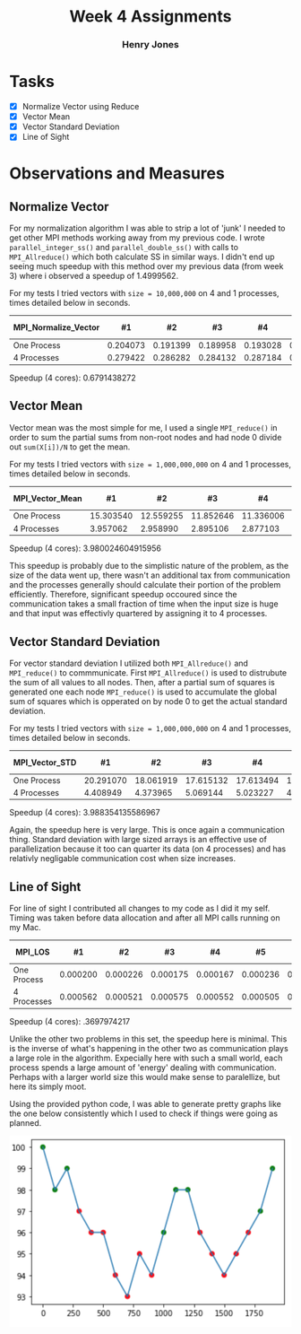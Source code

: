 # <center>Week 4 Assignments</center>
### <center>Henry Jones</center>

# Tasks

- [X] Normalize Vector using Reduce
- [X] Vector Mean
- [X] Vector Standard Deviation
- [X] Line of Sight

# Observations and Measures

## Normalize Vector

For my normalization algorithm I was able to strip a lot of 'junk' I needed to get other MPI methods working away from my previous code. I wrote `parallel_integer_ss()` and `parallel_double_ss()` with calls to `MPI_Allreduce()` which both calculate SS in similar ways. I didn't end up seeing much speedup with this method over my previous data (from week 3) where i observed a speedup of 1.4999562.

For my tests I tried vectors with `size = 10,000,000` on 4 and 1 processes, times detailed below in seconds.

| MPI_Normalize_Vector | #1       | #2       | #3       | #4       | #5       | Average (mean)
|----------------------|----------|----------|----------|----------|----------|----------------------|
| One Process          | 0.204073 | 0.191399 | 0.189958 | 0.193028 | 0.191665 | 0.1940246 |
| 4 Processes          | 0.279422 | 0.286282 | 0.284132 | 0.287184 | 0.291430 | 0.28569   |


Speedup (4 cores): 0.6791438272


## Vector Mean

Vector mean was the most simple for me, I used a single `MPI_reduce()` in order to sum the partial sums from non-root nodes and had node 0 divide out `sum(X[i])/N` to get the mean.

For my tests I tried vectors with `size = 1,000,000,000` on 4 and 1 processes, times detailed below in seconds.

| MPI_Vector_Mean | #1        | #2        | #3        | #4        | #5        | Average (mean)
|-----------------|-----------|-----------|-----------|-----------|-----------|----------------------|
| One Process     | 15.303540 | 12.559255 | 11.852646 | 11.336006 | 11.804202 | 12.5711298 |
| 4 Processes     | 3.957062  | 2.958990  | 2.895106  | 2.877103  | 3.104518  | 3.1585558 |

Speedup (4 cores): 3.980024604915956

This speedup is probably due to the simplistic nature of the problem, as the size of the data went up, there wasn't an additional tax from communication and the processes generally should calculate their portion of the problem efficiently. Therefore, significant speedup occoured since the communication takes a small fraction of time when the input size is huge and that input was effectivly quartered by assigning it to 4 processes.

## Vector Standard Deviation

For vector standard deviation I utilized both `MPI_Allreduce()` and `MPI_reduce()` to commmunicate. First `MPI_Allreduce()` is used to distrubute the sum of all values to all nodes. Then, after a partial sum of squares is generated one each node `MPI_reduce()` is used to accumulate the global sum of squares which is opperated on by node 0 to get the actual standard deviation.

For my tests I tried vectors with `size = 1,000,000,000` on 4 and 1 processes, times detailed below in seconds.

| MPI_Vector_STD | #1        | #2        | #3        | #4        | #5        | Average (mean)
|----------------|-----------|-----------|-----------|-----------|-----------|----------------------|
| One Process    | 20.291070 | 18.061919 | 17.615132 | 17.613494 | 19.075581 | 18.5314392 |
| 4 Processes    | 4.408949  | 4.373965  | 5.069144  | 5.023227  | 4.356653  | 4.6463876 |

Speedup (4 cores): 3.988354135586967

Again, the speedup here is very large. This is once again a communication thing. Standard deviation with large sized arrays is an effective use of parallelization because it too can quarter its data (on 4 processes) and has relativly negligable communication cost when size increases.

## Line of Sight

For line of sight I contributed all changes to my code as I did it my self. Timing was taken before data allocation and after all MPI calls running on my Mac.

| MPI_LOS     | #1       | #2       | #3       | #4       | #5       | Average (Mean) |
|-------------|----------|----------|----------|----------|----------|----------------|
| One Process | 0.000200 | 0.000226 | 0.000175 | 0.000167 | 0.000236 | 0.0002008 |
| 4 Processes | 0.000562 | 0.000521 | 0.000575 | 0.000552 | 0.000505 | 0.000543 |

Speedup (4 cores): .3697974217

Unlike the other two problems in this set, the speedup here is minimal. This is the inverse of what's happening in the other two as communication plays a large role in the algorithm. Expecially here with such a small world, each process spends a large amount of 'energy' dealing with communication. Perhaps with a larger world size this would make sense to paralellize, but here its simply moot.

Using the provided python code, I was able to generate pretty graphs like the one below consistently which I used to check if things were going as planned.

![](LOS.png)

